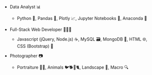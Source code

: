 - Data Analyst 📊
  - Python 🐍, Pandas 🐼, Plotly 📈, Jupyter Notebooks 📓, Anaconda 🐉

- Full-Stack Web Developer 🧑🏻‍💻
  - Javascript (jQuery, Node.js) ☕, MySQL 🗃️, MongoDB 💽, HTML 🌐, CSS (Bootstrap) 👢

- Photographer 📷
  - Portraiture 🧔🏻, Animals 🐦🐕🐛🐈, Landscape 🌄, Macro 🔍
